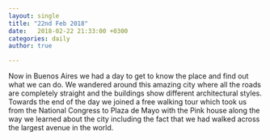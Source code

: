 ```yaml
---
layout: single
title: "22nd Feb 2018"
date:   2018-02-22 21:33:00 +0300
categories: daily
author: true

---
```


Now in Buenos Aires we had a day to get to know the place and find out what we can do. We wandered around this amazing city where all the roads are completely straight and the buildings show different architectural styles. Towards the end of the day we joined a free walking tour which took us from the National Congress to Plaza de Mayo with the Pink house along the way we learned about the city including the fact that we had walked across the largest avenue in the world. 
